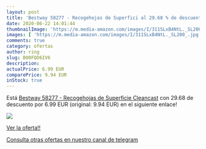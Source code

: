 ```yaml
---
layout: post
title: 'Bestway 58277 - Recogehojas de Superfici al 29.68 % de descuento'
date: 2020-06-22 14:01:44
thumbnailImage: 'https://m.media-amazon.com/images/I/311SLxB4NtL._SL200_.jpg'
images: [ 'https://m.media-amazon.com/images/I/311SLxB4NtL._SL200_.jpg' ]
comments: true
category: ofertas
author: ring
slug: B00FQD6IV6
description:
actualPrice: 6.99 EUR
comparePrice: 9.94 EUR
inStock: true
---
```


Está [Bestway 58277 - Recogehojas de Superficie Cleancast](https://www.amazon.com/dp/B00FQD6IV6/?tag=redken08-20) con 29.68 de descuento por 6.99 EUR (original: 9.94 EUR) en el siguiente enlace!

[![](https://m.media-amazon.com/images/I/311SLxB4NtL._SL200_.jpg)](https://www.amazon.com/dp/B00FQD6IV6/?tag=redken08-20)

[Ver la oferta!!](https://www.amazon.com/dp/B00FQD6IV6/?tag=redken08-20)

[Consulta otras ofertas en nuestro canal de telegram](https://t.me/s/ofertas25)
